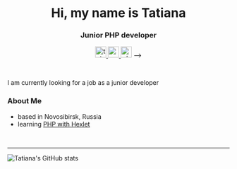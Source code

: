 <h1 align="center">Hi, my name is Tatiana</h1>
<h3 align="center">Junior PHP developer</h3>
<p align="center">
  <a href="https://t.me/to_antonova" target="_blank" rel="noreferrer"> <img src="https://img.shields.io/badge/chat-telegram-%234682B4" alt="telegram" height="25"/> </a>
  <a href="mailto:to_antonova@mail.ru" target="_blank" rel="noreferrer"> <img src="https://img.shields.io/badge/write-to.antonova%40mail.ru-%234169E1" alt="mail" height="25"/> </a>
  <! --<a href="https://vk.com/to.antonova" target="_blank" rel="noreferrer"> <img src="https://img.shields.io/badge/view-vkontakte-%234682B4" alt="vk" height="25"/> </a>-->
</p>
<br>

I am currently looking for a job as a junior developer
  
  ### About Me
*   based in Novosibirsk, Russia
*   learning <a href="https://ru.hexlet.io/programs/php">PHP with Hexlet</a>


<br>
<hr>

  ![Tatiana's GitHub stats](https://github-readme-stats.vercel.app/api?username=to-antonova&theme=github_dark&show_icons=true)
